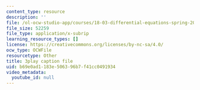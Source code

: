 ```yaml
---
content_type: resource
description: ''
file: /ol-ocw-studio-app/courses/18-03-differential-equations-spring-2010/b69e0ad1183e506396b7f41cc0491934_EWWw0jryj1A.vtt
file_size: 52259
file_type: application/x-subrip
learning_resource_types: []
license: https://creativecommons.org/licenses/by-nc-sa/4.0/
ocw_type: OCWFile
resourcetype: Other
title: 3play caption file
uid: b69e0ad1-183e-5063-96b7-f41cc0491934
video_metadata:
  youtube_id: null
---
```

